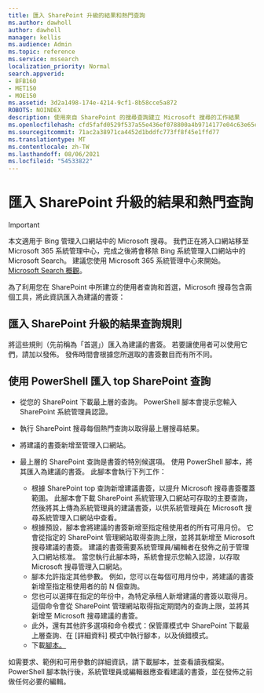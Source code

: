```yaml
---
title: 匯入 SharePoint 升級的結果和熱門查詢
ms.author: dawholl
author: dawholl
manager: kellis
ms.audience: Admin
ms.topic: reference
ms.service: mssearch
localization_priority: Normal
search.appverid:
- BFB160
- MET150
- MOE150
ms.assetid: 3d2a1498-174e-4214-9cf1-8b58cce5a872
ROBOTS: NOINDEX
description: 使用來自 SharePoint 的搜尋查詢建立 Microsoft 搜尋的工作結果
ms.openlocfilehash: cfd5fafd0529f537a55e436ef078800a4b9714177e04c63e65e968f16fcf322e
ms.sourcegitcommit: 71ac2a38971ca4452d1bddfc773ff8f45e1ffd77
ms.translationtype: MT
ms.contentlocale: zh-TW
ms.lasthandoff: 08/06/2021
ms.locfileid: "54533822"
---
```

# <a name="import-sharepoint-promoted-results-and-top-queries"></a>匯入 SharePoint 升級的結果和熱門查詢

> [!IMPORTANT]
> 本文適用于 Bing 管理入口網站中的 Microsoft 搜尋。 我們正在將入口網站移至 Microsoft 365 系統管理中心，完成之後將會移除 Bing 系統管理入口網站中的 Microsoft Search。 建議您使用 Microsoft 365 系統管理中心來開始。 [Microsoft Search 概觀](overview-microsoft-search.md)。
    
為了利用您在 SharePoint 中所建立的使用者查詢和首選，Microsoft 搜尋包含兩個工具，將此資訊匯入為建議的書簽： 
  
## <a name="import-sharepoint-promoted-result-query-rules"></a>匯入 SharePoint 升級的結果查詢規則

將這些規則（先前稱為「首選」）匯入為建議的書簽。 若要讓使用者可以使用它們，請加以發佈。 發佈時間會根據您所選取的書簽數目而有所不同。
  
## <a name="import-top-sharepoint-queries-using-powershell"></a>使用 PowerShell 匯入 top SharePoint 查詢

- 從您的 SharePoint 下載最上層的查詢。 PowerShell 腳本會提示您輸入 SharePoint 系統管理員認證。
    
- 執行 SharePoint 搜尋每個熱門查詢以取得最上層搜尋結果。
    
- 將建議的書簽新增至管理入口網站。
    
- 最上層的 SharePoint 查詢是書簽的特別候選項。 使用 PowerShell 腳本，將其匯入為建議的書簽。 此腳本會執行下列工作：
    - 根據 SharePoint top 查詢新增建議書簽，以提升 Microsoft 搜尋書簽覆蓋範圍。 此腳本會下載 SharePoint 系統管理入口網站可存取的主要查詢，然後將其上傳為系統管理員的建議書簽，以供系統管理員在 Microsoft 搜尋系統管理入口網站中查看。
    - 根據預設，腳本會將建議的書簽新增至指定租使用者的所有可用月份。 它會從指定的 SharePoint 管理網站取得查詢上限，並將其新增至 Microsoft 搜尋建議的書簽。 建議的書簽需要系統管理員/編輯者在發佈之前于管理入口網站核准。 當您執行此腳本時，系統會提示您輸入認證，以存取 Microsoft 搜尋管理入口網站。
    - 腳本允許指定其他參數。 例如，您可以在每個可用月份中，將建議的書簽新增至指定租使用者的前 N 個查詢。
    - 您也可以選擇在指定的年份中，為特定承租人新增建議的書簽以取得月。 這個命令會從 SharePoint 管理網站取得指定期間內的查詢上限，並將其新增至 Microsoft 搜尋建議的書簽。
    - 此外，還有其他許多選項和命令模式：保管庫模式中 SharePoint 下載最上層查詢、在 [詳細資料] 模式中執行腳本，以及偵錯模式。
    - 下載[腳本。](https://www.bingforbusiness.com/distribution/SharepointTopQueryBookmarks.zip) 

如需要求、範例和可用參數的詳細資訊，請下載腳本，並查看讀我檔案。 PowerShell 腳本執行後，系統管理員或編輯器應查看建議的書簽，並在發佈之前做任何必要的編輯。